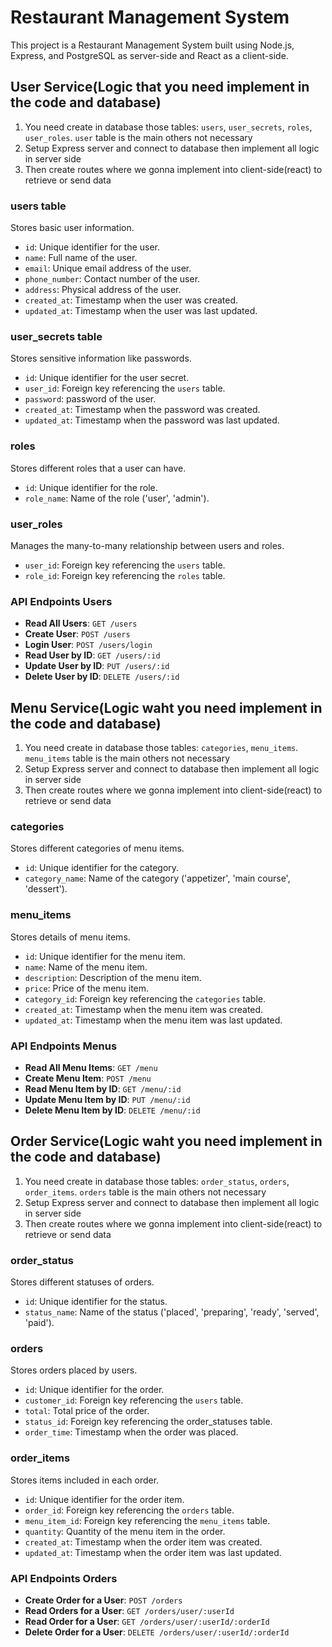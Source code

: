 # Restaurant Management System

This project is a Restaurant Management System built using Node.js, Express, and PostgreSQL as server-side and React as a client-side.

## User Service(Logic that you need implement in the code and database)

1. You need create in database those tables: `users`, `user_secrets`, `roles`, `user_roles`. `user` table is the main others not necessary
2. Setup Express server and connect to database then implement all logic in server side
3. Then create routes where we gonna implement into client-side(react) to retrieve or send data

### users table

Stores basic user information.

- `id`: Unique identifier for the user.
- `name`: Full name of the user.
- `email`: Unique email address of the user.
- `phone_number`: Contact number of the user.
- `address`: Physical address of the user.
- `created_at`: Timestamp when the user was created.
- `updated_at`: Timestamp when the user was last updated.

### user_secrets table

Stores sensitive information like passwords.

- `id`: Unique identifier for the user secret.
- `user_id`: Foreign key referencing the `users` table.
- `password`: password of the user.
- `created_at`: Timestamp when the password was created.
- `updated_at`: Timestamp when the password was last updated.

### roles

Stores different roles that a user can have.

- `id`: Unique identifier for the role.
- `role_name`: Name of the role ('user', 'admin').

### user_roles

Manages the many-to-many relationship between users and roles.

- `user_id`: Foreign key referencing the `users` table.
- `role_id`: Foreign key referencing the `roles` table.

### API Endpoints Users

- **Read All Users**: `GET /users`
- **Create User**: `POST /users`
- **Login User**: `POST /users/login`
- **Read User by ID**: `GET /users/:id`
- **Update User by ID**: `PUT /users/:id`
- **Delete User by ID**: `DELETE /users/:id`

## Menu Service(Logic waht you need implement in the code and database)

1. You need create in database those tables: `categories`, `menu_items`. `menu_items` table is the main others not necessary
2. Setup Express server and connect to database then implement all logic in server side
3. Then create routes where we gonna implement into client-side(react) to retrieve or send data

### categories

Stores different categories of menu items.

- `id`: Unique identifier for the category.
- `category_name`: Name of the category ('appetizer', 'main course', 'dessert').

### menu_items

Stores details of menu items.

- `id`: Unique identifier for the menu item.
- `name`: Name of the menu item.
- `description`: Description of the menu item.
- `price`: Price of the menu item.
- `category_id`: Foreign key referencing the `categories` table.
- `created_at`: Timestamp when the menu item was created.
- `updated_at`: Timestamp when the menu item was last updated.

### API Endpoints Menus

- **Read All Menu Items**: `GET /menu`
- **Create Menu Item**: `POST /menu`
- **Read Menu Item by ID**: `GET /menu/:id`
- **Update Menu Item by ID**: `PUT /menu/:id`
- **Delete Menu Item by ID**: `DELETE /menu/:id`

## Order Service(Logic waht you need implement in the code and database)

1. You need create in database those tables: `order_status`, `orders`, `order_items`. `orders` table is the main others not necessary
2. Setup Express server and connect to database then implement all logic in server side
3. Then create routes where we gonna implement into client-side(react) to retrieve or send data

### order_status

Stores different statuses of orders.

- `id`: Unique identifier for the status.
- `status_name`: Name of the status ('placed', 'preparing', 'ready', 'served', 'paid').

### orders

Stores orders placed by users.

- `id`: Unique identifier for the order.
- `customer_id`: Foreign key referencing the `users` table.
- `total`: Total price of the order.
- `status_id`: Foreign key referencing the order_statuses table.
- `order_time`: Timestamp when the order was placed.

### order_items

Stores items included in each order.

- `id`: Unique identifier for the order item.
- `order_id`: Foreign key referencing the `orders` table.
- `menu_item_id`: Foreign key referencing the `menu_items` table.
- `quantity`: Quantity of the menu item in the order.
- `created_at`: Timestamp when the order item was created.
- `updated_at`: Timestamp when the order item was last updated.

### API Endpoints Orders

- **Create Order for a User**: `POST /orders`
- **Read Orders for a User**: `GET /orders/user/:userId`
- **Read Order for a User**: `GET /orders/user/:userId/:orderId`
- **Delete Order for a User**: `DELETE /orders/user/:userId/:orderId`

